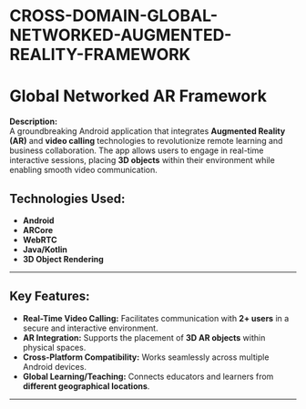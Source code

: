 # CROSS-DOMAIN-GLOBAL-NETWORKED-AUGMENTED-REALITY-FRAMEWORK

# **Global Networked AR Framework**

**Description:**  
A groundbreaking Android application that integrates **Augmented Reality (AR)** and **video calling** technologies to revolutionize remote learning and business collaboration. The app allows users to engage in real-time interactive sessions, placing **3D objects** within their environment while enabling smooth video communication.

## **Technologies Used:**  
- **Android**  
- **ARCore**  
- **WebRTC**  
- **Java/Kotlin**  
- **3D Object Rendering**

---

## **Key Features:**  
- **Real-Time Video Calling:** Facilitates communication with **2+ users** in a secure and interactive environment.  
- **AR Integration:** Supports the placement of **3D AR objects** within physical spaces.  
- **Cross-Platform Compatibility:** Works seamlessly across multiple Android devices.  
- **Global Learning/Teaching:** Connects educators and learners from **different geographical locations**.

---
